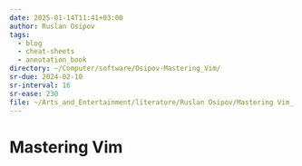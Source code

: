 ```yaml
---
date: 2025-01-14T11:41+03:00
author: Ruslan Osipov
tags:
  - blog
  - cheat-sheets
  - annotation_book
directory: ~/Computer/software/Osipov-Mastering_Vim/
sr-due: 2024-02-10
sr-interval: 16
sr-ease: 230
file: ~/Arts_and_Entertainment/literature/Ruslan Osipov/Mastering Vim_ Build a Software Development Environment With Vim and Neovim (1311)/Mastering Vim_ Build a Software Developmen - Ruslan Osipov.pdf
---
```


# Mastering Vim
